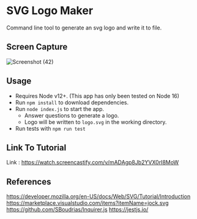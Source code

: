 # SVG Logo Maker

Command line tool to generate an svg logo and write it to file.

## Screen Capture

![Screenshot (42)](https://github.com/Carsov2/ExpressYoSelf/assets/114614370/e44178a8-1ac1-440c-9226-c1510bc44419)

## Usage

- Requires Node v12+. (This app has only been tested on Node 16)
- Run `npm install` to download dependencies.
- Run `node index.js` to start the app.
  - Answer questions to generate a logo.
  - Logo will be written to `logo.svg` in the working directory.
- Run tests with `npm run test`

## Link To Tutorial
Link : https://watch.screencastify.com/v/mADAgp8Jb2YVX0rI8MoW 

## References

<https://developer.mozilla.org/en-US/docs/Web/SVG/Tutorial/Introduction>
<https://marketplace.visualstudio.com/items?itemName=jock.svg>
<https://github.com/SBoudrias/Inquirer.js>
<https://jestjs.io/>
